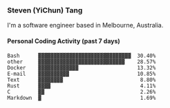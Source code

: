 ### Steven (YiChun) Tang

I'm a software engineer based in Melbourne, Australia.

#### Personal Coding Activity (past 7 days)
```
Bash      ▓▓▓▓▓▓▓▓▓▓▓▓▓▓▓▓▓▓▓▓▓▓▓▓▓▓▓▓▓▓  30.40%
other     ▓▓▓▓▓▓▓▓▓▓▓▓▓▓▓▓▓▓▓▓▓▓▓▓▓▓▓▓    28.57%
Docker    ▓▓▓▓▓▓▓▓▓▓▓▓▓                   13.32%
E-mail    ▓▓▓▓▓▓▓▓▓▓                      10.85%
Text      ▓▓▓▓▓▓▓▓                         8.80%
Rust      ▓▓▓▓                             4.11%
C         ▓▓                               2.26%
Markdown  ▓                                1.69%
```
